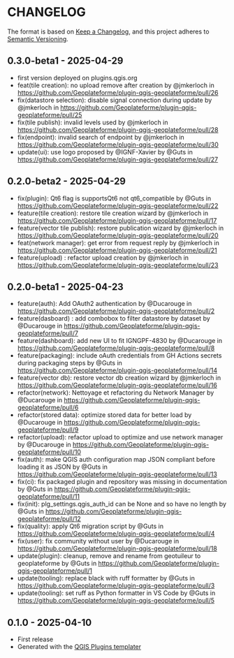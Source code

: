 # CHANGELOG

The format is based on [Keep a Changelog](https://keepachangelog.com/), and this project adheres to [Semantic Versioning](https://semver.org/).

<!--

Unreleased

## version_tag - YYYY-DD-mm

### Added

### Changed

### Removed

-->

## 0.3.0-beta1 - 2025-04-29

* first version deployed on plugins.qgis.org
* feat(tile creation): no upload remove after creation by @jmkerloch in <https://github.com/Geoplateforme/plugin-qgis-geoplateforme/pull/26>
* fix(datastore selection): disable signal connection during update by @jmkerloch in <https://github.com/Geoplateforme/plugin-qgis-geoplateforme/pull/25>
* fix(tile publish): invalid levels used by @jmkerloch in <https://github.com/Geoplateforme/plugin-qgis-geoplateforme/pull/28>
* fix(endpoint): invalid search of endpoint by @jmkerloch in https://github.com/Geoplateforme/plugin-qgis-geoplateforme/pull/30
* update(ui): use logo proposed by @IGNF-Xavier by @Guts in <https://github.com/Geoplateforme/plugin-qgis-geoplateforme/pull/27>

## 0.2.0-beta2 - 2025-04-29

* fix(plugin): Qt6 flag is supportsQt6 not qt6_compatible by @Guts in <https://github.com/Geoplateforme/plugin-qgis-geoplateforme/pull/22>
* feature(tile creation): restore tile creation wizard by @jmkerloch in <https://github.com/Geoplateforme/plugin-qgis-geoplateforme/pull/17>
* feature(vector tile publish): restore publication wizard by @jmkerloch in <https://github.com/Geoplateforme/plugin-qgis-geoplateforme/pull/20>
* feat(network manager): get error from request reply by @jmkerloch in <https://github.com/Geoplateforme/plugin-qgis-geoplateforme/pull/21>
* feature(upload) : refactor upload creation by @jmkerloch in <https://github.com/Geoplateforme/plugin-qgis-geoplateforme/pull/23>

## 0.2.0-beta1 - 2025-04-23

* feature(auth): Add OAuth2 authentication by @Ducarouge in <https://github.com/Geoplateforme/plugin-qgis-geoplateforme/pull/2>
* feature(dasboard) : add combobox to filter datastore by dataset  by @Ducarouge in <https://github.com/Geoplateforme/plugin-qgis-geoplateforme/pull/7>
* feature(dashboard): add new UI to fit IGNGPF-4830 by @Ducarouge in <https://github.com/Geoplateforme/plugin-qgis-geoplateforme/pull/8>
* feature(packaging): include oAuth credentials from GH Actions secrets during packaging steps by @Guts in <https://github.com/Geoplateforme/plugin-qgis-geoplateforme/pull/14>
* feature(vector db): restore vector db creation wizard by @jmkerloch in <https://github.com/Geoplateforme/plugin-qgis-geoplateforme/pull/16>
* refactor(network): Nettoyage et refactoring du Network Manager by @Ducarouge in <https://github.com/Geoplateforme/plugin-qgis-geoplateforme/pull/6>
* refactor(stored data): optimize stored data for better load by @Ducarouge in <https://github.com/Geoplateforme/plugin-qgis-geoplateforme/pull/9>
* refactor(upload): refactor upload to optimize and use network manager by @Ducarouge in <https://github.com/Geoplateforme/plugin-qgis-geoplateforme/pull/10>
* fix(auth): make QGIS auth configuration map JSON compliant before loading it as JSON by @Guts in <https://github.com/Geoplateforme/plugin-qgis-geoplateforme/pull/13>
* fix(ci): fix packaged plugin and repository was missing in documentation by @Guts in <https://github.com/Geoplateforme/plugin-qgis-geoplateforme/pull/11>
* fix(init): plg_settings.qgis_auth_id can be None and so have no length by @Guts in <https://github.com/Geoplateforme/plugin-qgis-geoplateforme/pull/12>
* fix(quality): apply Qt6 migration script by @Guts in <https://github.com/Geoplateforme/plugin-qgis-geoplateforme/pull/4>
* fix(user): fix community without user  by @Ducarouge in <https://github.com/Geoplateforme/plugin-qgis-geoplateforme/pull/18>
* update(plugin): cleanup, remove and rename from geotuileur to geoplateforme by @Guts in <https://github.com/Geoplateforme/plugin-qgis-geoplateforme/pull/1>
* update(tooling): replace black with ruff formatter by @Guts in <https://github.com/Geoplateforme/plugin-qgis-geoplateforme/pull/3>
* update(tooling): set ruff as Python formatter in VS Code by @Guts in <https://github.com/Geoplateforme/plugin-qgis-geoplateforme/pull/5>

## 0.1.0 - 2025-04-10

* First release
* Generated with the [QGIS Plugins templater](https://oslandia.gitlab.io/qgis/template-qgis-plugin/)
